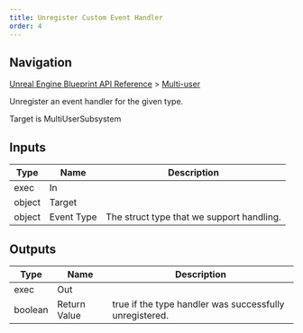 ```yaml
---
title: Unregister Custom Event Handler
order: 4
---
```

## Navigation

[Unreal Engine Blueprint API Reference](https://dev.epicgames.com/documentation/en-us/unreal-engine/BlueprintAPI) > [Multi-user](https://dev.epicgames.com/documentation/en-us/unreal-engine/BlueprintAPI/Multi_user)

Unregister an event handler for the given type.

Target is MultiUserSubsystem

## Inputs

| Type | Name | Description |
| --- | --- | --- |
| exec | In |  |
| object | Target |  |
| object | Event Type | The struct type that we support handling. |

## Outputs

| Type | Name | Description |
| --- | --- | --- |
| exec | Out |  |
| boolean | Return Value | true if the type handler was successfully unregistered. |
